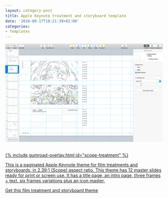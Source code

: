 ```yaml
---
layout: category-post
title: Apple Keynote treatment and storyboard template
date: '2018-09-17T10:21:39+02:00'
categories:
- Templates
---
```

<a href="https://gum.co/scope-treatment"><img src="/images/Apple-Keynote-Storyboard-Theme-Advertising-Film-Treatment-Scope-2.39x1-Avenir-Light-10pt-on-DIN-A4-landscape_03.png"/><br/><br/>

{% include gumroad-overlay.html id="scope-treatment" %}

This is a paginated Apple Keynote theme for film treatments and storyboards, in 2.39:1 (Scope) aspect ratio. This theme has 12 master slides ready for print or screen use. It has a title page, an intro page, three frames + text, six frames variations plus an icon master.

<script src="https://gumroad.com/js/gumroad.js"></script><a class="gumroad-button" href="https://gum.co/scope-treatment?wanted=true" target="_blank">Get this film treatment and storyboard theme</a>
